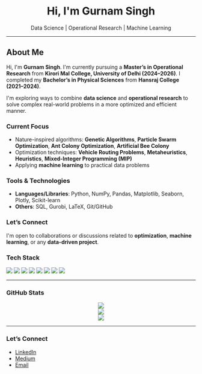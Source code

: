 <h1 align="center">Hi, I'm Gurnam Singh </h1>

<p align="center">
   Data Science | Operational Research | Machine Learning 
</p>

---
##  About Me

Hi, I'm **Gurnam Singh**. I'm currently pursuing a **Master’s in Operational Research** from **Kirori Mal College, University of Delhi (2024–2026)**. I completed my **Bachelor’s in Physical Sciences** from **Hansraj College (2021–2024)**.

I'm exploring ways to combine **data science** and **operational research** to solve complex real-world problems in a more optimized and efficient manner.

###  Current Focus
- Nature-inspired algorithms: **Genetic Algorithms**, **Particle Swarm Optimization**, **Ant Colony Optimization**, **Artificial Bee Colony**
- Optimization techniques: **Vehicle Routing Problems**, **Metaheuristics**, **Heuristics**, **Mixed-Integer Programming (MIP)**
- Applying **machine learning** to practical data problems

###  Tools & Technologies
- **Languages/Libraries**: Python, NumPy, Pandas, Matplotlib, Seaborn, Plotly, Scikit-learn
- **Others**: SQL, Gurobi, LaTeX, Git/GitHub

###  Let’s Connect
I'm open to collaborations or discussions related to **optimization**, **machine learning**, or any **data-driven project**.


###  Tech Stack

<p align="left">
  <img src="https://img.shields.io/badge/Python-3776AB?style=for-the-badge&logo=python&logoColor=white"/>
  <img src="https://img.shields.io/badge/SQL-003B57?style=for-the-badge&logo=postgresql&logoColor=white"/>
  <img src="https://img.shields.io/badge/Streamlit-FF4B4B?style=for-the-badge&logo=streamlit&logoColor=white"/>
  <img src="https://img.shields.io/badge/AWS-232F3E?style=for-the-badge&logo=amazon-aws&logoColor=white"/>
  <img src="https://img.shields.io/badge/Git-F05032?style=for-the-badge&logo=git&logoColor=white"/>
  <img src="https://img.shields.io/badge/Matplotlib-11557C?style=for-the-badge&logo=plotly&logoColor=white"/>
  <img src="https://img.shields.io/badge/Numpy-013243?style=for-the-badge&logo=numpy&logoColor=white"/>
  <img src="https://img.shields.io/badge/Pandas-150458?style=for-the-badge&logo=pandas&logoColor=white"/>
</p>

---

###  GitHub Stats

<p align="center">
  <img src="https://github-readme-stats.vercel.app/api?username=khatrigoldy&show_icons=true&theme=tokyonight&hide=prs"/>
  <br/>
  <img src="https://github-readme-streak-stats.herokuapp.com/?user=khatrigoldy&theme=tokyonight"/>
  <br/>
  <img src="https://github-readme-stats.vercel.app/api/top-langs/?username=khatrigoldy&layout=compact&theme=tokyonight"/>
</p>

---


###  Let’s Connect

- [LinkedIn](www.linkedin.com/in/gurnam-singh-b8931224a)
- [Medium](https://medium.com/@khatrigoldy10)
- [Email](mailto:khatrigoldy10@gmail.com)


